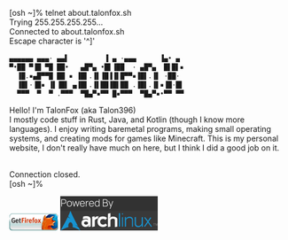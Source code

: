 [osh ~]% telnet about.talonfox.sh  
Trying 255.255.255.255...  
Connected to about.talonfox.sh  
Escape character is '^]'  
```
▄▄▄▄▄▄ ▄▄▄· ▄▄▌         ▐ ▄ ·▄▄▄      ▐▄• ▄ 
▀•██ ▀▐█ ▀█ ██•   ▄█▀▄ •█▌▐██  · ▄█▀▄  █▌█▌▪
  ▐█.▪▄█▀▀█ ██ ▪ ▐█▌.▐▌▐█▐▐▌█▀▀▪▐█▌.▐▌ ·██· 
  ▐█▌·▐█▪ ▐▌▐█▌ ▄▐█▌.▐▌██▐█▌██ .▐█▌.▐▌▪▐█·█▌
  ▀▀▀  ▀  ▀ .▀▀▀  ▀█▄▀▪▀▀ █▪▀▀▀  ▀█▄▀▪•▀▀ ▀▀
```
Hello! I'm TalonFox (aka Talon396)  
I mostly code stuff in Rust, Java, and Kotlin (though I know more languages). I enjoy writing baremetal programs, making small operating systems, and creating mods for games like Minecraft.
This is my personal website, I don't really have much on here, but I think I did a good job on it.   
<br>

Connection closed.  
[osh ~]% <span class="terminal_cursor"></span>

[<img src="getfirefox.gif">](https://getfirefox.com) <img src="archlinux.svg">
